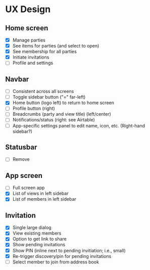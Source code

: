 # UX Design

## Home screen

- [x] Manage parties
- [x] See items for parties (and select to open)
- [x] See membership for all parties
- [x] Initiate invitations
- [ ] Profile and settings

## Navbar

- [ ] Consistent across all screens
- [ ] Toggle sidebar button ("=" far-left)
- [x] Home button (logo left) to return to home screen
- [ ] Profile button (right)
- [ ] Breadcrumbs (party and view title) (left/center)
- [ ] Notifications/status (right: see Airtable)
- [ ] App-specific settings panel to edit name, icon, etc. (Right-hand sidebar?)

## Statusbar

- [ ] Remove

## App screen

- [ ] Full screen app
- [x] List of views in left sidebar
- [x] List of members in left sidebar

## Invitation

- [x] Single large dialog
- [x] View existing members
- [x] Option to get link to share
- [x] Show pending invitations
- [x] Show PIN (inline next to pending invitiation; i.e., small)
- [x] Re-trigger discovery/pin for pending invitations
- [ ] Select member to join from address book
